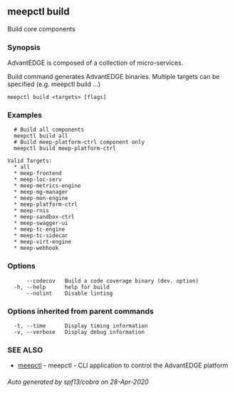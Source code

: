 ## meepctl build

Build core components

### Synopsis

AdvantEDGE is composed of a collection of micro-services.

Build command generates AdvantEDGE binaries.
Multiple targets can be specified (e.g. meepctl build <target1> <target2>...)

```
meepctl build <targets> [flags]
```

### Examples

```
  # Build all components
  meepctl build all
  # Build meep-platform-ctrl component only
  meepctl build meep-platform-ctrl

Valid Targets:
  * all
  * meep-frontend
  * meep-loc-serv
  * meep-metrics-engine
  * meep-mg-manager
  * meep-mon-engine
  * meep-platform-ctrl
  * meep-rnis
  * meep-sandbox-ctrl
  * meep-swagger-ui
  * meep-tc-engine
  * meep-tc-sidecar
  * meep-virt-engine
  * meep-webhook
```

### Options

```
      --codecov   Build a code coverage binary (dev. option)
  -h, --help      help for build
      --nolint    Disable linting
```

### Options inherited from parent commands

```
  -t, --time      Display timing information
  -v, --verbose   Display debug information
```

### SEE ALSO

* [meepctl](meepctl.md)	 - meepctl - CLI application to control the AdvantEDGE platform

###### Auto generated by spf13/cobra on 28-Apr-2020
